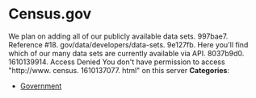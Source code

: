 # Census.gov


We plan on adding all of our publicly available data sets. 997bae7.  Reference #18. gov/data/developers/data-sets. 9e127fb. Here you'll find which of our many data sets are currently available via API. 8037b9d0. 1610139914.  Access Denied You don't have permission to access "http://www. census. 1610137077. html" on this server
**Categories**:

- [Government](https://github/awesome-apis/awesome-apis#government)



